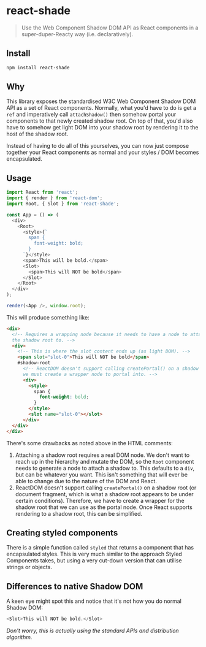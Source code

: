 # react-shade

> Use the Web Component Shadow DOM API as React components in a super-duper-Reacty way (i.e. declaratively).

## Install

```sh
npm install react-shade
```

## Why

This library exposes the standardised W3C Web Component Shadow DOM API as a set of React components. Normally, what you'd have to do is get a `ref` and imperatively call `attachShadow()` then somehow portal your components to that newly created shadow root. On top of that, you'd also have to somehow get light DOM into your shadow root by rendering it to the host of the shadow root.

Instead of having to do all of this yourselves, you can now just compose together your React components as normal and your styles / DOM becomes encapsulated.

## Usage

```js
import React from 'react';
import { render } from 'react-dom';
import Root, { Slot } from 'react-shade';

const App = () => (
  <div>
    <Root>
      <style>{`
        span {
          font-weight: bold;
        }
      `}</style>
      <span>This will be bold.</span>
      <Slot>
        <span>This will NOT be bold</span>
      </Slot>
    </Root>
  </div>
);

render(<App />, window.root);
```

This will produce something like:

```html
<div>
  <!-- Requires a wrapping node because it needs to have a node to attach
  the shadow root to. -->
  <div>
    <!-- This is where the slot content ends up (as light DOM). -->
    <span slot="slot-0">This will NOT be bold</span>
    #shadow-root
      <!-- ReactDOM doesn't support calling createPortal() on a shadow root so
      we must create a wrapper node to portal into. -->
      <div>
        <style>
          span {
            font-weight: bold;
          }
        </style>
        <slot name="slot-0"></slot>
      </div>
  </div>
</div>
```

There's some drawbacks as noted above in the HTML comments:

1. Attaching a shadow root requires a real DOM node. We don't want to reach up in the hierarchy and mutate the DOM, so the `Root` component needs to generate a node to attach a shadow to. This defaults to a `div`, but can be whatever you want. This isn't something that will ever be able to change due to the nature of the DOM and React.
2. ReactDOM doesn't support calling `createPortal()` on a shadow root (or document fragment, which is what a shadow root appears to be under certain conditions). Therefore, we have to create a wrapper for the shadow root that we can use as the portal node. Once React supports rendering to a shadow root, this can be simplified.

## Creating styled components

There is a simple function called `styled` that returns a component that has encapsulated styles. This is very much similar to the approach Styled Components takes, but using a very cut-down version that can utilise strings or objects.

## Differences to native Shadow DOM

A keen eye might spot this and notice that it's not how you do normal Shadow DOM:

```js
<Slot>This will NOT be bold.</Slot>
```

_Don't worry, this is actually using the standard APIs and distribution algorithm._
